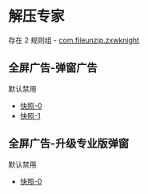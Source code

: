 # 解压专家

存在 2 规则组 - [com.fileunzip.zxwknight](/src/apps/com.fileunzip.zxwknight.ts)

## 全屏广告-弹窗广告

默认禁用

- [快照-0](https://i.gkd.li/import/13328194)
- [快照-1](https://i.gkd.li/import/13391833)

## 全屏广告-升级专业版弹窗

默认禁用

- [快照-0](https://i.gkd.li/import/13328212)
